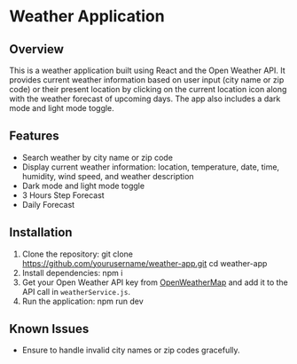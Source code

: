 # Weather Application

## Overview
This is a weather application built using React and the Open Weather API. It provides current weather information based on user input (city name or zip code) or their present location by clicking on the current location icon along with the weather forecast of upcoming days. The app also includes a dark mode and light mode toggle.

## Features
- Search weather by city name or zip code
- Display current weather information: location, temperature, date, time, humidity, wind speed, and weather description
- Dark mode and light mode toggle
- 3 Hours Step Forecast
- Daily Forecast

## Installation

1. Clone the repository: git clone https://github.com/yourusername/weather-app.git
cd weather-app
2. Install dependencies: npm i
3. Get your Open Weather API key from [OpenWeatherMap](https://openweathermap.org/api) and add it to the API call in `weatherService.js`.
4. Run the application: npm run dev

## Known Issues
- Ensure to handle invalid city names or zip codes gracefully.
